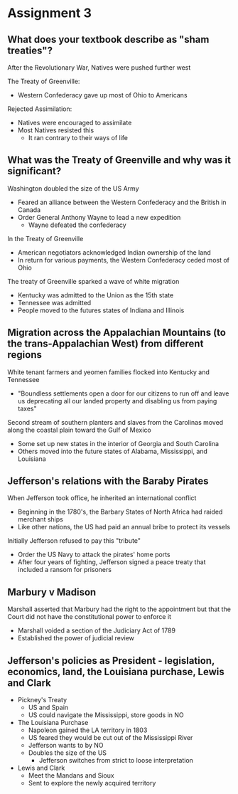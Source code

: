 # Assignment 3

## What does your textbook describe as "sham treaties"?

After the Revolutionary War, Natives were pushed further west

The Treaty of Greenville:
- Western Confederacy gave up most of Ohio to Americans

Rejected Assimilation:
- Natives were encouraged to assimilate
- Most Natives resisted this
	- It ran contrary to their ways of life
	
## What was the Treaty of Greenville and why was it significant?

Washington doubled the size of the US Army
- Feared an alliance between the Western Confederacy and the British in Canada
- Order General Anthony Wayne to lead a new expedition
    - Wayne defeated the confederacy

In the Treaty of Greenville
- American  negotiators acknowledged Indian ownership of the land
 - In return for various payments, the Western Confederacy ceded most of Ohio 

The treaty of Greenville sparked a wave of white migration
- Kentucky was admitted to the Union as the 15th state
- Tennessee was admitted
- People moved to the futures states of Indiana and Illinois

## Migration across the Appalachian Mountains (to the trans-Appalachian West) from different regions

White tenant farmers and yeomen families flocked into Kentucky and Tennessee
- "Boundless settlements open a door for our citizens to run off and leave us
  deprecating all our landed property and disabling us from paying taxes"

Second stream of southern planters and slaves from the Carolinas moved along
the coastal plain toward the Gulf of Mexico
- Some set up new states in the interior of Georgia and South Carolina
- Others moved into the future states of Alabama, Mississippi, and Louisiana

## Jefferson's relations with the Baraby Pirates

When Jefferson took office, he inherited an international conflict
- Beginning in the 1780's, the Barbary States of North Africa had raided merchant ships
- Like other nations, the US had paid an annual bribe to protect its vessels

Initially Jefferson refused to pay this "tribute"
- Order the US Navy to attack the pirates' home ports
- After four years of fighting, Jefferson signed a peace treaty that included a ransom for prisoners

## Marbury v Madison

Marshall asserted that Marbury had the right to the appointment but that the
Court did not have the constitutional power to enforce it
- Marshall voided a section of the Judiciary Act of 1789
- Established the power of judicial review

## Jefferson's policies as President - legislation, economics, land, the Louisiana purchase, Lewis and Clark

- Pickney's Treaty
    -  US and Spain
    - US could navigate the Mississippi, store goods in NO
- The Louisiana Purchase
    - Napoleon gained the LA territory in 1803
    - US feared they would be cut out of the Mississippi River
    - Jefferson wants to by NO
    - Doubles the size of the US
        - Jefferson switches from strict to loose interpretation
- Lewis and Clark
    - Meet the Mandans and Sioux
    - Sent to explore the newly acquired territory

